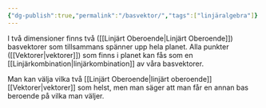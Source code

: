 ```yaml
---
{"dg-publish":true,"permalink":"/basvektor/","tags":["linjäralgebra"]}
---
```



I två dimensioner finns två ([[Linjärt Oberoende\|Linjärt Oberoende]]) basvektorer som tillsammans spänner upp hela planet. Alla punkter ([[Vektorer\|vektorer]]) som finns i planet kan fås som en [[Linjärkombination\|linjärkombination]] av våra basvektorer.

Man kan välja vilka två [[Linjärt Oberoende\|linjärt oberoende]] [[Vektorer\|vektorer]] som helst, men man säger att man får en annan bas beroende på vilka man väljer. 
